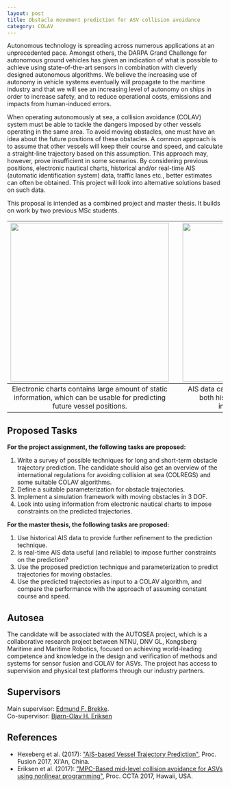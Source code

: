 ```yaml
---
layout: post
title: Obstacle movement prediction for ASV collision avoidance
category: COLAV
---
```

Autonomous technology is spreading across numerous applications at an unprecedented pace. Amongst others, the DARPA Grand Challenge for autonomous ground vehicles has given an indication of what is possible to achieve using state-of-the-art sensors in combination with cleverly designed autonomous algorithms. We believe the increasing use of autonomy in vehicle systems eventually will propagate to the maritime industry and that we will see an increasing level of autonomy on ships in order to increase safety, and to reduce operational costs, emissions and impacts from human-induced errors.

When operating autonomously at sea, a collision avoidance (COLAV) system must be able to tackle the dangers imposed by other vessels operating in the same area. To avoid moving obstacles, one must have an idea about the future positions of these obstacles. A common approach is to assume that other vessels will keep their course and speed, and calculate a straight-line trajectory based on this assumption. This approach may, however, prove insufficient in some scenarios. By considering previous positions, electronic nautical charts, historical and/or real-time AIS (automatic identification system) data, traffic lanes etc., better estimates can often be obtained. This project will look into alternative solutions based on such data.

This proposal is intended as a combined project and master thesis. It builds on work by two previous MSc students.

| <img src="{{site.url}}/assets/ecdismap.jpg" width="370"> | | <img src="{{site.url}}/assets/ncdm2.png" width="370"> |
|:---:| :---: |:---:|
| Electronic charts contains large amount of static information, which can be usable for predicting future vessel positions. | | AIS data can give additional information about both historical trajectories, and current intentions of other vessels. |

## Proposed Tasks
**For the project assignment, the following tasks are proposed:**

1. Write a survey of possible techniques for long and short-term obstacle trajectory prediction. The candidate should also get an overview of the international regulations for avoiding collision at sea (COLREGS) and some suitable COLAV algorithms.
2. Define a suitable parameterization for obstacle trajectories.
3. Implement a simulation framework with moving obstacles in 3 DOF.
4. Look into using information from electronic nautical charts to impose constraints on the predicted trajectories.

**For the master thesis, the following tasks are proposed:**

1. Use historical AIS data to provide further refinement to the prediction technique.
2. Is real-time AIS data useful (and reliable) to impose further constraints on the prediction?
3. Use the proposed prediction technique and parameterization to predict trajectories for moving obstacles.
4. Use the predicted trajectories as input to a COLAV algorithm, and compare the performance with the approach of assuming constant course and speed.

## Autosea
The candidate will be associated with the AUTOSEA project, which is a collaborative research project between NTNU, DNV GL, Kongsberg Maritime and Maritime Robotics, focused on achieving world-leading competence and knowledge in the design and verification of methods and systems for sensor fusion and COLAV for ASVs. The project has access to supervision and physical test platforms through our industry partners.

## Supervisors 
Main supervisor: [Edmund F. Brekke](https://www.ntnu.no/ansatte/edmund.brekke). <br />
Co-supervisor: [Bjørn-Olav H. Eriksen](http://www.ntnu.no/ansatte/boerikse)


## References

* Hexeberg et al. (2017): <a href="https://ieeexplore.ieee.org/document/8009762/">"AIS-based Vessel Trajectory Prediction"</a>, Proc. Fusion 2017, Xi'An, China.
* Eriksen et al. (2017): <a href="https://ieeexplore.ieee.org/document/8062554/">"MPC-Based mid-level collision avoidance for ASVs using nonlinear programming"</a>, Proc. CCTA 2017, Hawaii, USA.
